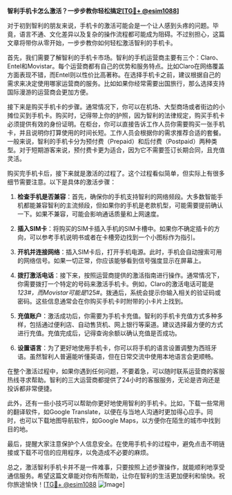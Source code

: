 **智利手机卡怎么激活？一步步教你轻松搞定[[TG💪+ @esim1088](https://t.me/s/esim1088)]**

对于初到智利的朋友来说，手机卡的激活可能会是一个让人感到头疼的问题。毕竟，语言不通、文化差异以及复杂的操作流程都可能成为阻碍。不过别担心，这篇文章将带你从零开始，一步步教你如何轻松激活智利的手机卡。

首先，我们需要了解智利的手机卡市场。智利的手机运营商主要有三个：Claro、Entel和Movistar。每个运营商都有自己的优势和服务特点。比如Claro在网络覆盖方面表现不错，而Entel则以性价比高著称。在选择手机卡之前，建议根据自己的需求来决定使用哪家运营商的服务。比如如果你经常需要出国旅行，那么选择支持国际漫游的运营商会更加方便。

接下来是购买手机卡的步骤。通常情况下，你可以在机场、大型商场或者街边的小摊位买到手机卡。购买时，记得带上你的护照，因为智利的法律规定，购买手机卡必须提供有效的身份证明。在柜台，你可以直接告诉工作人员你需要购买一张手机卡，并且说明你打算使用的时间长短。工作人员会根据你的需求推荐合适的套餐。一般来说，智利的手机卡分为预付费（Prepaid）和后付费（Postpaid）两种类型。对于短期游客来说，预付费卡更为适合，因为它不需要签订长期合同，且充值灵活。

购买完手机卡后，接下来就是激活的过程了。这个过程看似简单，但实际上有很多细节需要注意。以下是具体的激活步骤：

1. **检查手机是否兼容**：首先，确保你的手机支持智利的网络频段。大多数智能手机都能兼容智利的主流频段，但如果你的手机是老款机型，可能需要提前确认一下。如果不兼容，可能会影响通话质量和上网速度。

2. **插入SIM卡**：将购买的SIM卡插入手机的SIM卡槽中。如果你不确定插卡的方向，可以参考手机说明书或者在卡槽旁边找到一个小图标作为指引。

3. **开机并连接网络**：插入SIM卡后，打开手机电源。此时，手机会自动搜索可用的网络信号。如果一切正常，你应该能够看到信号强度显示在屏幕上。

4. **拨打激活电话**：接下来，按照运营商提供的激活指南进行操作。通常情况下，你需要拨打一个特定的号码来激活手机卡。例如，Claro的激活电话可能是*123#，而Movistar可能是*125#。拨通后，系统会提示你输入相关的验证码或密码。这些信息通常会在你购买手机卡时附带的小卡片上找到。

5. **充值账户**：激活成功后，你需要为手机卡充值。智利的手机卡充值方式多种多样，包括通过便利店、自动售货机、网上银行等渠道。建议选择最方便的方式进行充值。充值完成后，记得查询余额以确认充值是否成功。

6. **设置语言**：为了更好地使用手机卡，你可以将手机的语言设置调整为西班牙语。虽然智利人普遍能听懂英语，但在日常交流中使用本地语言会更顺畅。

在整个激活过程中，如果你遇到任何问题，不要着急，可以随时联系运营商的客服热线寻求帮助。智利的三大运营商都提供了24小时的客服服务，无论是咨询还是投诉都非常便捷。

此外，还有一些小技巧可以帮助你更好地使用智利的手机卡。比如，下载一些常用的翻译软件，如Google Translate，以便在与当地人沟通时更加得心应手。同时，也可以下载地图导航软件，如Google Maps，以方便你在陌生的城市中找到目的地。

最后，提醒大家注意保护个人信息安全。在使用手机卡的过程中，避免点击不明链接或下载不可信的应用程序，以免造成不必要的麻烦。

总之，激活智利手机卡并不是一件难事，只要按照上述步骤操作，就能顺利地享受通信服务。希望这篇文章能对你有所帮助，让你在智利的生活更加便利和愉快。祝你旅途愉快！[[TG💪+ @esim1088](https://t.me/s/esim1088) ![Image](https://i.postimg.cc/4NQfJmqS/Snipaste-2025-05-13-00-14-12.png)]